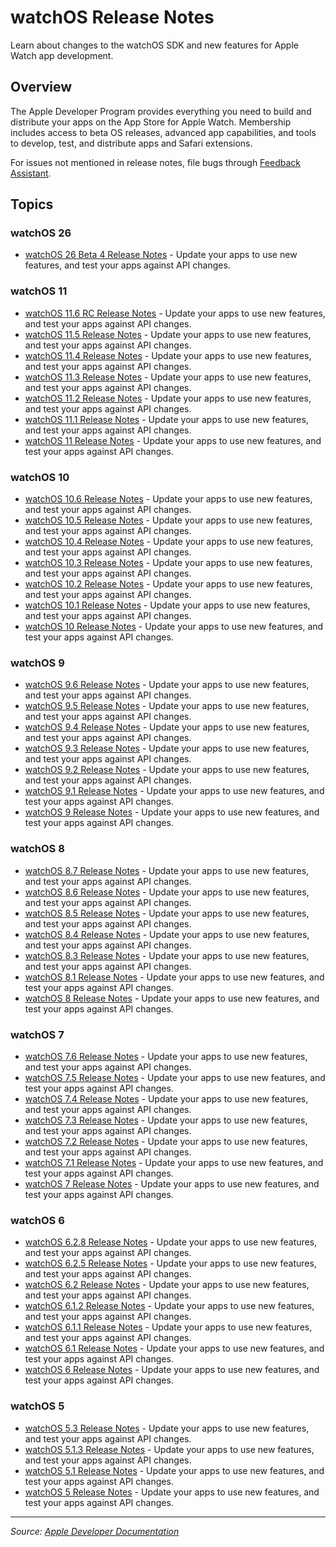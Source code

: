 # watchOS Release Notes

Learn about changes to the watchOS SDK and new features for Apple Watch app development.

## Overview

The Apple Developer Program provides everything you need to build and distribute your apps on the App Store for Apple Watch. Membership includes access to beta OS releases, advanced app capabilities, and tools to develop, test, and distribute apps and Safari extensions.

For issues not mentioned in release notes, file bugs through [Feedback Assistant](https://feedbackassistant.apple.com/).

## Topics

### watchOS 26
- [watchOS 26 Beta 4 Release Notes](https://developer.apple.com/documentation/watchos-release-notes/watchos-26-beta-4-release-notes) - Update your apps to use new features, and test your apps against API changes.

### watchOS 11
- [watchOS 11.6 RC Release Notes](https://developer.apple.com/documentation/watchos-release-notes/watchos-11-6-rc-release-notes) - Update your apps to use new features, and test your apps against API changes.
- [watchOS 11.5 Release Notes](https://developer.apple.com/documentation/watchos-release-notes/watchos-11-5-release-notes) - Update your apps to use new features, and test your apps against API changes.
- [watchOS 11.4 Release Notes](https://developer.apple.com/documentation/watchos-release-notes/watchos-11-4-release-notes) - Update your apps to use new features, and test your apps against API changes.
- [watchOS 11.3 Release Notes](https://developer.apple.com/documentation/watchos-release-notes/watchos-11-3-release-notes) - Update your apps to use new features, and test your apps against API changes.
- [watchOS 11.2 Release Notes](https://developer.apple.com/documentation/watchos-release-notes/watchos-11-2-release-notes) - Update your apps to use new features, and test your apps against API changes.
- [watchOS 11.1 Release Notes](https://developer.apple.com/documentation/watchos-release-notes/watchos-11-1-release-notes) - Update your apps to use new features, and test your apps against API changes.
- [watchOS 11 Release Notes](https://developer.apple.com/documentation/watchos-release-notes/watchos-11-release-notes) - Update your apps to use new features, and test your apps against API changes.

### watchOS 10
- [watchOS 10.6 Release Notes](https://developer.apple.com/documentation/watchos-release-notes/watchos-10-6-release-notes) - Update your apps to use new features, and test your apps against API changes.
- [watchOS 10.5 Release Notes](https://developer.apple.com/documentation/watchos-release-notes/watchos-10-5-release-notes) - Update your apps to use new features, and test your apps against API changes.
- [watchOS 10.4 Release Notes](https://developer.apple.com/documentation/watchos-release-notes/watchos-10-4-release-notes) - Update your apps to use new features, and test your apps against API changes.
- [watchOS 10.3 Release Notes](https://developer.apple.com/documentation/watchos-release-notes/watchos-10-3-release-notes) - Update your apps to use new features, and test your apps against API changes.
- [watchOS 10.2 Release Notes](https://developer.apple.com/documentation/watchos-release-notes/watchos-10-2-release-notes) - Update your apps to use new features, and test your apps against API changes.
- [watchOS 10.1 Release Notes](https://developer.apple.com/documentation/watchos-release-notes/watchos-10-1-release-notes) - Update your apps to use new features, and test your apps against API changes.
- [watchOS 10 Release Notes](https://developer.apple.com/documentation/watchos-release-notes/watchos-10-release-notes) - Update your apps to use new features, and test your apps against API changes.

### watchOS 9
- [watchOS 9.6 Release Notes](https://developer.apple.com/documentation/watchos-release-notes/watchos-9-6-release-notes) - Update your apps to use new features, and test your apps against API changes.
- [watchOS 9.5 Release Notes](https://developer.apple.com/documentation/watchos-release-notes/watchos-9-5-release-notes) - Update your apps to use new features, and test your apps against API changes.
- [watchOS 9.4 Release Notes](https://developer.apple.com/documentation/watchos-release-notes/watchos-9-4-release-notes) - Update your apps to use new features, and test your apps against API changes.
- [watchOS 9.3 Release Notes](https://developer.apple.com/documentation/watchos-release-notes/watchos-9-3-release-notes) - Update your apps to use new features, and test your apps against API changes.
- [watchOS 9.2 Release Notes](https://developer.apple.com/documentation/watchos-release-notes/watchos-9-2-release-notes) - Update your apps to use new features, and test your apps against API changes.
- [watchOS 9.1 Release Notes](https://developer.apple.com/documentation/watchos-release-notes/watchos-9-1-release-notes) - Update your apps to use new features, and test your apps against API changes.
- [watchOS 9 Release Notes](https://developer.apple.com/documentation/watchos-release-notes/watchos-9-release-notes) - Update your apps to use new features, and test your apps against API changes.

### watchOS 8
- [watchOS 8.7 Release Notes](https://developer.apple.com/documentation/watchos-release-notes/watchos-8-7-release-notes) - Update your apps to use new features, and test your apps against API changes.
- [watchOS 8.6 Release Notes](https://developer.apple.com/documentation/watchos-release-notes/watchos-8-6-release-notes) - Update your apps to use new features, and test your apps against API changes.
- [watchOS 8.5 Release Notes](https://developer.apple.com/documentation/watchos-release-notes/watchos-8-5-release-notes) - Update your apps to use new features, and test your apps against API changes.
- [watchOS 8.4 Release Notes](https://developer.apple.com/documentation/watchos-release-notes/watchos-8-4-release-notes) - Update your apps to use new features, and test your apps against API changes.
- [watchOS 8.3 Release Notes](https://developer.apple.com/documentation/watchos-release-notes/watchos-8-3-release-notes) - Update your apps to use new features, and test your apps against API changes.
- [watchOS 8.1 Release Notes](https://developer.apple.com/documentation/watchos-release-notes/watchos-8-1-release-notes) - Update your apps to use new features, and test your apps against API changes.
- [watchOS 8 Release Notes](https://developer.apple.com/documentation/watchos-release-notes/watchos-8-release-notes) - Update your apps to use new features, and test your apps against API changes.

### watchOS 7
- [watchOS 7.6 Release Notes](https://developer.apple.com/documentation/watchos-release-notes/watchos-7-6-release-notes) - Update your apps to use new features, and test your apps against API changes.
- [watchOS 7.5 Release Notes](https://developer.apple.com/documentation/watchos-release-notes/watchos-7-5-release-notes) - Update your apps to use new features, and test your apps against API changes.
- [watchOS 7.4 Release Notes](https://developer.apple.com/documentation/watchos-release-notes/watchos-7-4-release-notes) - Update your apps to use new features, and test your apps against API changes.
- [watchOS 7.3 Release Notes](https://developer.apple.com/documentation/watchos-release-notes/watchos-7-3-release-notes) - Update your apps to use new features, and test your apps against API changes.
- [watchOS 7.2 Release Notes](https://developer.apple.com/documentation/watchos-release-notes/watchos-7-2-release-notes) - Update your apps to use new features, and test your apps against API changes.
- [watchOS 7.1 Release Notes](https://developer.apple.com/documentation/watchos-release-notes/watchos-7-1-release-notes) - Update your apps to use new features, and test your apps against API changes.
- [watchOS 7 Release Notes](https://developer.apple.com/documentation/watchos-release-notes/watchos-7-release-notes) - Update your apps to use new features, and test your apps against API changes.

### watchOS 6
- [watchOS 6.2.8 Release Notes](https://developer.apple.com/documentation/watchos-release-notes/watchos-6-2-8-release-notes) - Update your apps to use new features, and test your apps against API changes.
- [watchOS 6.2.5 Release Notes](https://developer.apple.com/documentation/watchos-release-notes/watchos-6-2-5-release-notes) - Update your apps to use new features, and test your apps against API changes.
- [watchOS 6.2 Release Notes](https://developer.apple.com/documentation/watchos-release-notes/watchos-6-2-release-notes) - Update your apps to use new features, and test your apps against API changes.
- [watchOS 6.1.2 Release Notes](https://developer.apple.com/documentation/watchos-release-notes/watchos-6-1-2-release-notes) - Update your apps to use new features, and test your apps against API changes.
- [watchOS 6.1.1 Release Notes](https://developer.apple.com/documentation/watchos-release-notes/watchos-6-1-1-release-notes) - Update your apps to use new features, and test your apps against API changes.
- [watchOS 6.1 Release Notes](https://developer.apple.com/documentation/watchos-release-notes/watchos-6-1-release-notes) - Update your apps to use new features, and test your apps against API changes.
- [watchOS 6 Release Notes](https://developer.apple.com/documentation/watchos-release-notes/watchos-6-release-notes) - Update your apps to use new features, and test your apps against API changes.

### watchOS 5
- [watchOS 5.3 Release Notes](https://developer.apple.com/documentation/watchos-release-notes/watchos-5-3-release-notes) - Update your apps to use new features, and test your apps against API changes.
- [watchOS 5.1.3 Release Notes](https://developer.apple.com/documentation/watchos-release-notes/watchos-5-1-3-release-notes) - Update your apps to use new features, and test your apps against API changes.
- [watchOS 5.1 Release Notes](https://developer.apple.com/documentation/watchos-release-notes/watchos-5-1-release-notes) - Update your apps to use new features, and test your apps against API changes.
- [watchOS 5 Release Notes](https://developer.apple.com/documentation/watchos-release-notes/watchos-5-release-notes) - Update your apps to use new features, and test your apps against API changes.

---

*Source: [Apple Developer Documentation](https://developer.apple.com/documentation/watchos-release-notes)*
